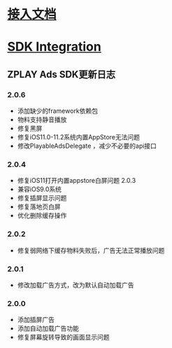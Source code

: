 # [接入文档](https://github.com/zplayads/PlayableAdsDemo-iOS/blob/master/README-CN.md)

# [SDK Integration](https://github.com/zplayads/PlayableAdsDemo-iOS/blob/master/README-EN.md)

## ZPLAY Ads SDK更新日志
### 2.0.6 
* 添加缺少的framework依赖包
* 物料支持静音播放
* 修复黑屏
* 修复iOS11.0-11.2系统内置AppStore无法问题
* 修改PlayableAdsDelegate ，减少不必要的api接口
### 2.0.4
* 修复iOS11打开内置appstore白屏问题
2.0.3
* 兼容iOS9.0系统
* 修复插屏显示问题
* 修复落地页白屏
* 优化删除缓存操作
### 2.0.2
* 修复弱网络下缓存物料失败后，广告无法正常播放问题
### 2.0.1
* 修改加载广告方式，改为默认自动加载广告
### 2.0.0
* 添加插屏广告
* 添加自动加载广告功能
* 修复屏幕旋转导致的画面显示问题
